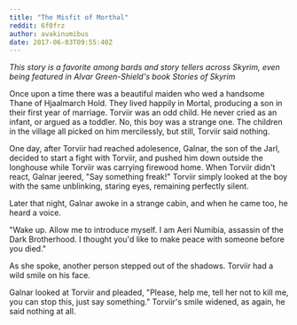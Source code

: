 ```yaml
---
title: "The Misfit of Morthal"
reddit: 6f0frz
author: avakinumibus
date: 2017-06-03T09:55:40Z
---
```


*This story is a favorite among bards and story tellers across Skyrim, even being featured in Alvar Green-Shield's book Stories of Skyrim*

Once upon a time there was a beautiful maiden who wed a handsome Thane of Hjaalmarch Hold. They lived happily in Mortal, producing a son in their first year of marriage. Torviir was an odd child. He never cried as an infant, or argued as a toddler. No, this boy was a strange one. The children in the village all picked on him mercilessly, but still, Torviir said  nothing. 

One day, after Torviir had reached adolesence, Galnar, the son of the Jarl, decided to start a fight with Torviir, and pushed him down outside the longhouse while Torviir was carrying firewood home. When Torviir didn't react, Galnar jeered, "Say something freak!" Torviir simply looked at the boy with the same unblinking, staring eyes, remaining perfectly silent.

Later that night, Galnar awoke in a strange cabin, and when he came too, he heard a voice.

"Wake up. Allow me to introduce myself. I am Aeri Numibia, assassin of the Dark Brotherhood. I thought you'd like to make peace with someone before you died."

As she spoke, another person stepped out of the shadows. Torviir had a wild smile on his face.

Galnar looked at Torviir and pleaded, "Please, help me, tell her not to kill me, you can stop this, just say something." Torviir's smile widened, as again, he said nothing at all. 
